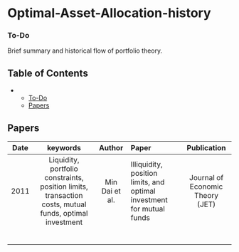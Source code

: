 # Optimal-Asset-Allocation-history



### To-Do
Brief summary and historical flow of portfolio theory.



## Table of Contents


- 
  - [To-Do](#To-Do)
  - [Papers](#Papers)


## Papers
     
|  Date  |       keywords        |Author                                          |Paper                                                                                                                                                                   |     Publication    |
| :-----: | :------------------: | :--------------------------------------------: | :-----------------------------------------------------------------------------------------------------------------------------------------------------------------------| :-----------------------------------------------------------: |
| 2011  | Liquidity, portfolio constraints, position limits, transaction costs, mutual funds, optimal investment         | Min Dai et al.  | Illiquidity, position limits, and optimal investment for mutual funds |  Journal of Economic Theory (JET) |
|   |          |   |      |             |
|   |          |   |      |             |
|   |          |   |      |             |
|   |          |   |      |             |
|   |          |   |      |             | 
|   |          |   |      |             | 






